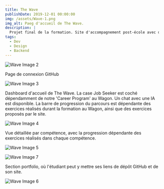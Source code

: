 ```yaml
---
title: The Wave
publishDate: 2019-12-01 00:00:00
img: /assets/Wave-1.png
img_alt: Paeg d'accueil de The Wave.
description: |
  Projet final de la formation. Site d'accompagnement post-école avec des recommandations de ressources, un plan de formation sur mesure par rapport à nos compétences Github et une synthèse des exercices réalisés au Wagon.
tags:
  - Dev
  - Design
  - Backend
---
```


![Wave Image 2](/assets/Wave-2.png)

Page de connexion GitHub

![Wave Image 3](/assets/Wave-3.png)

Dashboard d'accueil de The Wave. La case Job Seeker est coché dépendamment de notre 'Career Program' au Wagon. Un chat avec une IA est disponible. La barre de progression du parcours est dépendante des exercices réalisés durant la formation au Wagon, ainsi que des exercices proposés par le site.

![Wave Image 4](/assets/Wave-4.png)

Vue détaillée par compétence, avec la progression dépendante des exercices réalisés dans chaque compétence.

![Wave Image 5](/assets/Wave-5.png)



![Wave Image 7](/assets/Wave-7.png)

Section portfolio, où l'étudiant peut y mettre ses liens de dépôt GitHub et de son site.

![Wave Image 6](/assets/Wave-6.png)
